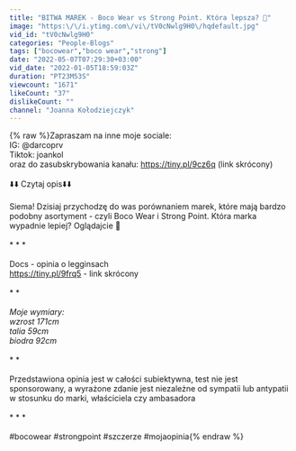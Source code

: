 ```yaml
---
title: "BITWA MAREK - Boco Wear vs Strong Point. Która lepsza? 🧐"
image: "https:\/\/i.ytimg.com\/vi\/tV0cNwlg9H0\/hqdefault.jpg"
vid_id: "tV0cNwlg9H0"
categories: "People-Blogs"
tags: ["bocowear","boco wear","strong"]
date: "2022-05-07T07:29:30+03:00"
vid_date: "2022-01-05T18:59:03Z"
duration: "PT23M53S"
viewcount: "1671"
likeCount: "37"
dislikeCount: ""
channel: "Joanna Kołodziejczyk"
---
```

{% raw %}Zapraszam na inne moje sociale: <br />IG: @darcoprv <br />Tiktok: joankol <br />oraz do zasubskrybowania kanału: <a rel="nofollow" target="blank" href="https://tiny.pl/9cz6q">https://tiny.pl/9cz6q</a> (link skrócony)<br /><br />⬇️⬇️ Czytaj opis⬇️⬇️<br /><br />Siema! Dzisiaj przychodzę do was porównaniem marek, które mają bardzo podobny asortyment - czyli Boco Wear i Strong Point. Która marka wypadnie lepiej? Oglądajcie 💜<br /><br />* * * <br /><br />Docs - opinia o legginsach <br /><a rel="nofollow" target="blank" href="https://tiny.pl/9frq5">https://tiny.pl/9frq5</a> - link skrócony <br /><br />* * *<br /><br />Moje wymiary: <br />wzrost 171cm<br />talia 59cm <br />biodra 92cm<br /> <br />* * * <br /><br />Przedstawiona opinia jest w całości subiektywna, test nie jest sponsorowany, a wyrażone zdanie jest niezależne od sympatii lub antypatii w stosunku do marki, właściciela czy ambasadora<br /><br />* * * <br /><br />#bocowear #strongpoint #szczerze #mojaopinia{% endraw %}
